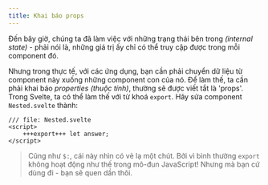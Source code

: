 ```yaml
---
title: Khai báo props
---
```


<!-- FIXME: dịch internal state như thế nào? -->
Đến bây giờ, chúng ta đã làm việc với những trạng thái bên trong _(internal state)_ - phải nói là, những giá trị ấy chỉ có thể truy cập được trong mỗi component đó.

Nhưng trong thực tế, với các ứng dụng, bạn cần phải chuyển dữ liệu từ component này xuống những component con của nó. Để làm thế, ta cần phải khai báo _properties_ _(thuộc tính)_, thường sẽ được viết tắt là 'props'. Trong Svelte, ta có thể làm thế với từ khoá `export`. Hãy sửa component `Nested.svelte` thành:

```svelte
/// file: Nested.svelte
<script>
	+++export+++ let answer;
</script>
```

> Cũng như `$:`, cái này nhìn có vẻ lạ một chút. Bởi vì bình thường `export` không hoạt động như thế trong mô-đun JavaScript! Nhưng mà bạn cứ dùng đi - bạn sẽ quen dần thôi.
